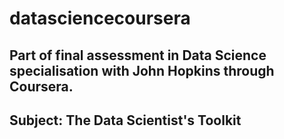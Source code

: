 # datasciencecoursera

## Part of final assessment in Data Science specialisation with John Hopkins through Coursera.
## Subject: The Data Scientist's Toolkit

